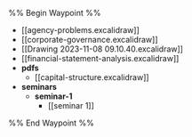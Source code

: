 %% Begin Waypoint %%
- [[agency-problems.excalidraw]]
- [[corporate-governance.excalidraw]]
- [[Drawing 2023-11-08 09.10.40.excalidraw]]
- [[financial-statement-analysis.excalidraw]]
- **pdfs**
	- [[capital-structure.excalidraw]]
- **seminars**
	- **seminar-1**
		- [[seminar 1]]

%% End Waypoint %%